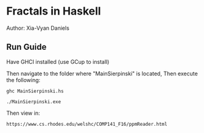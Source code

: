 # Fractals in Haskell

Author: Xia-Vyan Daniels

## Run Guide

Have GHCI installed (use GCup to install)

Then navigate to the folder where "MainSierpinski" is located, Then execute the following:

```
ghc MainSierpinski.hs

./MainSierpinski.exe
```

Then view in:
```
https://www.cs.rhodes.edu/welshc/COMP141_F16/ppmReader.html
```
